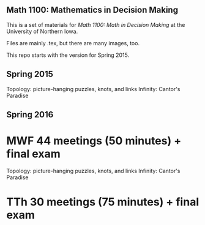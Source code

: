 ## Math 1100: Mathematics in Decision Making

This is a set of materials for _Math 1100: Math in Decision Making_ at the
University of Northern Iowa.

Files are mainly .tex, but there are many images, too.

This repo starts with the version for Spring 2015.

## Spring 2015

Topology: picture-hanging puzzles, knots, and links
Infinity: Cantor's Paradise

## Spring 2016

# MWF 44 meetings (50 minutes) + final exam
Topology: picture-hanging puzzles, knots, and links
Infinity: Cantor's Paradise

# TTh 30 meetings (75 minutes) + final exam
